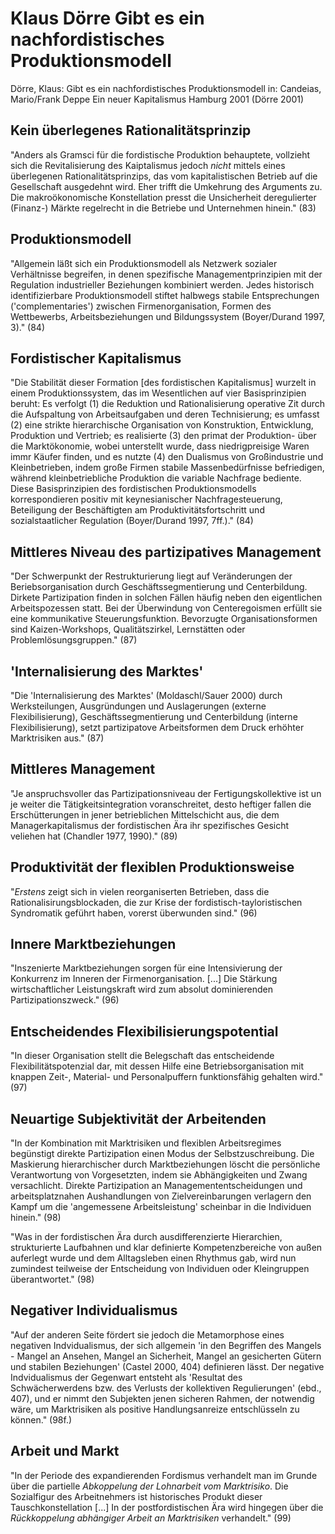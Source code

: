 Klaus Dörre
Gibt es ein nachfordistisches Produktionsmodell
===============================================
Dörre, Klaus: Gibt es ein nachfordistisches Produktionsmodell
in: Candeias, Mario/Frank Deppe
Ein neuer Kapitalismus
Hamburg 2001
(Dörre 2001)

Kein überlegenes Rationalitätsprinzip
-------------------------------------
"Anders als Gramsci für die fordistische Produktion behauptete, vollzieht sich die Revitalisierung des Kaiptalismus jedoch _nicht_ mittels eines überlegenen Rationalitätsprinzips, das vom kapitalistischen Betrieb auf die Gesellschaft ausgedehnt wird. Eher trifft die Umkehrung des Arguments zu. Die makroökonomische Konstellation presst die Unsicherheit deregulierter (Finanz-) Märkte regelrecht in die Betriebe und Unternehmen hinein."
(83)

Produktionsmodell
-----------------
"Allgemein läßt sich ein Produktionsmodell als Netzwerk sozialer Verhältnisse begreifen, in denen spezifische Managementprinzipien mit der Regulation industrieller Beziehungen kombiniert werden. Jedes historisch identifizierbare Produktionsmodell stiftet halbwegs stabile Entsprechungen ('complementaries') zwischen Firmenorganisation, Formen des Wettbewerbs, Arbeitsbeziehungen und Bildungssystem (Boyer/Durand 1997, 3)."
(84)

Fordistischer Kapitalismus
--------------------------
"Die Stabilität dieser Formation [des fordistischen Kapitalismus] wurzelt in einem Produktionssystem, das im Wesentlichen auf vier Basisprinzipien beruht: Es verfolgt (1) die Reduktion und Rationalisierung operative Zit durch die Aufspaltung von Arbeitsaufgaben und deren Technisierung; es umfasst (2) eine strikte hierarchische Organisation von Konstruktion, Entwicklung, Produktion und Vertrieb; es realisierte (3) den primat der Produktion- über die Marktökonomie, wobei unterstellt wurde, dass niedrigpreisige Waren immr Käufer finden, und es nutzte (4) den Dualismus von Großindustrie und Kleinbetrieben, indem große Firmen stabile Massenbedürfnisse befriedigen, während kleinbetriebliche Produktion die variable Nachfrage bediente. Diese Basisprinzipien des fordistischen Produktionsmodells korrespondieren positiv mit keynesianischer Nachfragesteuerung, Beteiligung der Beschäftigten am Produktivitätsfortschritt und sozialstaatlicher Regulation (Boyer/Durand 1997, 7ff.)."
(84)

Mittleres Niveau des  partizipatives Management
-----------------------------------------------
"Der Schwerpunkt der Restrukturierung liegt auf Veränderungen der Beriebsorganisation durch Geschäftssegmentierung und Centerbildung. Dirkete Partizipation finden in solchen Fällen häufig neben den eigentlichen Arbeitspozessen statt. Bei der Überwindung von Centeregoismen erfüllt sie eine kommunikative Steuerungsfunktion. Bevorzugte Organisationsformen sind Kaizen-Workshops, Qualitätszirkel, Lernstätten oder Problemlösungsgruppen." 
(87)

'Internalisierung des Marktes'
------------------------------
"Die 'Internalisierung des Marktes' (Moldaschl/Sauer 2000) durch Werksteilungen, Ausgründungen und Auslagerungen (externe Flexibilisierung), Geschäftssegmentierung und Centerbildung (interne Flexibilisierung), setzt partizipatove Arbeitsformen dem Druck erhöhter Marktrisiken aus."
(87)

Mittleres Management
--------------------
"Je anspruchsvoller das Partizipationsniveau der Fertigungskollektive ist un je weiter die Tätigkeitsintegration voranschreitet, desto heftiger fallen die Erschütterungen in jener betrieblichen Mittelschicht aus, die dem Managerkapitalismus der fordistischen Ära ihr spezifisches Gesicht veliehen hat (Chandler 1977, 1990)."
(89)

Produktivität der flexiblen Produktionsweise
--------------------------------------------
"_Erstens_ zeigt sich in vielen reorganiserten Betrieben, dass die Rationalisirungsblockaden, die zur Krise der fordistisch-tayloristischen Syndromatik geführt haben, vorerst überwunden sind."
(96)

Innere Marktbeziehungen
-----------------------
"Inszenierte Marktbeziehungen sorgen für eine Intensivierung der Konkurrenz im Inneren der Firmenorganisation. [...] Die Stärkung wirtschaftlicher Leistungskraft wird zum absolut dominierenden Partizipationszweck."
(96)

Entscheidendes Flexibilisierungspotential
-----------------------------------------
"In dieser Organisation stellt die Belegschaft das entscheidende Flexibilitätspotenzial dar, mit dessen Hilfe eine Betriebsorganisation mit knappen Zeit-, Material- und Personalpuffern funktionsfähig gehalten wird."
(97)

Neuartige Subjektivität der Arbeitenden
---------------------------------------
"In der Kombination mit Marktrisiken und flexiblen Arbeitsregimes begünstigt direkte Partizipation einen Modus der Selbstzuschreibung. Die Maskierung hierarchischer durch Marktbeziehungen löscht die persönliche Verantwortung von Vorgesetzten, indem sie Abhängigkeiten und Zwang versachlicht. Direkte Partizipation an Managemententscheidungen und arbeitsplatznahen Aushandlungen von Zielvereinbarungen verlagern den Kampf um die 'angemessene Arbeitsleistung' scheinbar in die Individuen hinein."
(98)

"Was in der fordistischen Ära durch ausdifferenzierte Hierarchien, strukturierte Laufbahnen und klar definierte Kompetenzbereiche von außen auferlegt wurde und dem Alltagsleben einen Rhythmus gab, wird nun zumindest teilweise der Entscheidung von Individuen oder Kleingruppen überantwortet."
(98)

Negativer Individualismus
-------------------------
"Auf der anderen Seite fördert sie jedoch die Metamorphose eines negativen Indvidualismus, der sich allgemein 'in den Begriffen des Mangels - Mangel an Ansehen, Mangel an Sicherheit, Mangel an gesicherten Gütern und stabilen Beziehungen' (Castel 2000, 404) definieren lässt. Der negative Indvidualismus der Gegenwart entsteht als 'Resultat des Schwächerwerdens bzw. des Verlusts der kollektiven Regulierungen' (ebd., 407), und er nimmt den Subjekten jenen sicheren Rahmen, der notwendig wäre, um Marktrisiken als positive Handlungsanreize entschlüsseln zu können."
(98f.)

Arbeit und Markt
----------------
"In der Periode des expandierenden Fordismus verhandelt man im Grunde über die partielle _Abkoppelung der Lohnarbeit vom Marktrisiko_. Die Sozialfigur des Arbeitnehmers ist historisches Produkt dieser Tauschkonstellation [...] In der postfordistischen Ära wird hingegen über die _Rückkoppelung abhängiger Arbeit an Marktrisiken_ verhandelt."
(99)


